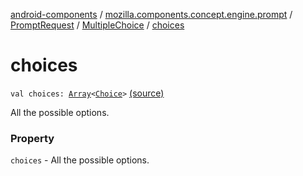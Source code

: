 [android-components](../../../index.md) / [mozilla.components.concept.engine.prompt](../../index.md) / [PromptRequest](../index.md) / [MultipleChoice](index.md) / [choices](./choices.md)

# choices

`val choices: `[`Array`](https://kotlinlang.org/api/latest/jvm/stdlib/kotlin/-array/index.html)`<`[`Choice`](../../-choice/index.md)`>` [(source)](https://github.com/mozilla-mobile/android-components/blob/master/components/concept/engine/src/main/java/mozilla/components/concept/engine/prompt/PromptRequest.kt#L27)

All the possible options.

### Property

`choices` - All the possible options.